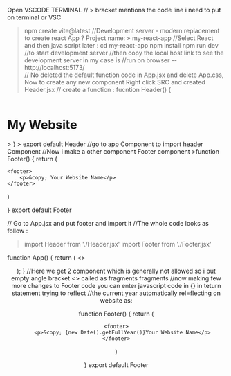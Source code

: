 Open VSCODE TERMINAL
// >  bracket mentions the code line i need to put on terminal or VSC

> npm create vite@latest //Development server - modern replacement to create react App 
> ? Project name: » my-react-app
//Select React and then java script later :
> cd my-react-app
> npm install
> npm run dev //to start development server
//then copy the local host link to see the development server in my case is
//run on browser --    http://localhost:5173/         
// No deleted the default function code in App.jsx and delete App.css, Now to create any new component Right click SRC and created Header.jsx
// create a function :
> fucntion Header() {
>
> <header>
  <h1>
    My Website
  </h1>
</header>
> }
> export default Header
//go to app Component to import header Component
//Now i make a other component Footer component 
>function Footer() {
return (

    <footer>
        <p>&copy; Your Website Name</p>
    </footer>
)
    
}
export default Footer

// Go to App.jsx and put footer and import it
//The whole code looks as follow : 
>import Header from './Header.jsx'
import Footer from './Footer.jsx'

function App() {
 return (
  <>
<Header/>
<Footer/>
</>
 );
}
//Here we get 2 component which is generally not allowed so i put empty angle bracket <></> called as fragments
fragments
//now making few more changes to Footer code you can enter javascript code in {}  in teturn statement trying to reflect 
//the current year automatically rel=flecting on website as: 

> 

function Footer() {
return (

    <footer>
        <p>&copy; {new Date().getFullYear()}Your Website Name</p>
    </footer>
)
    
}
export default Footer

